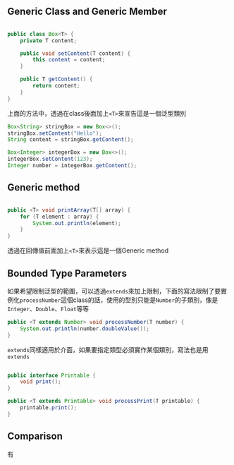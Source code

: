 
## Generic Class and Generic Member

```java

public class Box<T> {
    private T content;

    public void setContent(T content) {
        this.content = content;
    }

    public T getContent() {
        return content;
    }
}

```


上面的方法中，透過在class後面加上`<T>`來宣告這是一個泛型類別

```java
Box<String> stringBox = new Box<>();
stringBox.setContent("Hello");
String content = stringBox.getContent();

Box<Integer> integerBox = new Box<>();
integerBox.setContent(123);
Integer number = integerBox.getContent();
```

## Generic method

```java

public <T> void printArray(T[] array) {
    for (T element : array) {
        System.out.println(element);
    }
}

```

透過在回傳值前面加上`<T>`來表示這是一個Generic method


## Bounded Type Parameters

如果希望限制泛型的範圍，可以透過`extends`來加上限制，下面的寫法限制了要實例化`processNumber`這個class的話，使用的型別只能是`Number`的子類別，像是`Integer`、`Double`、`Float`等等

```java
public <T extends Number> void processNumber(T number) {
    System.out.println(number.doubleValue());
}

```

`extends`同樣適用於介面，如果要指定類型必須實作某個類別，寫法也是用`extends`

```java

public interface Printable {
    void print();
}

public <T extends Printable> void processPrint(T printable) {
    printable.print();
}

```

## Comparison

有